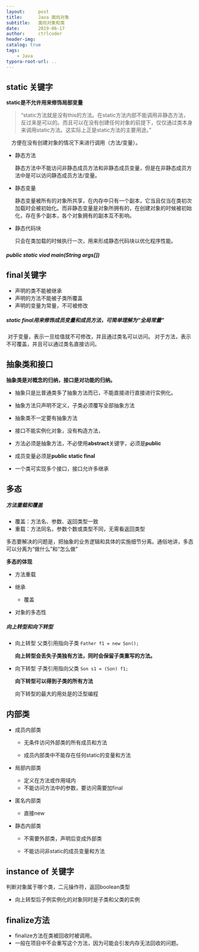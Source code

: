 ```yaml
---
layout:     post
title:      Java 面向对象
subtitle:   面向对象和类
date:       2019-06-17
author:     ctrlcoder
header-img: 
catalog: true
tags:
    - Java
typora-root-url: ..
---
```


## static 关键字

 **static是不允许用来修饰局部变量**

> “static方法就是没有this的方法。在static方法内部不能调用非静态方法，反过来是可以的。而且可以在没有创建任何对象的前提下，仅仅通过类本身来调用static方法。这实际上正是static方法的主要用途。”

　方便在没有创建对象的情况下来进行调用（方法/变量）。

- 静态方法

  静态方法中不能访问非静态成员方法和非静态成员变量，但是在非静态成员方法中是可以访问静态成员方法/变量。

- 静态变量

  静态变量被所有的对象所共享，在内存中只有一个副本，它当且仅当在类初次加载时会被初始化。而非静态变量是对象所拥有的，在创建对象的时候被初始化，存在多个副本，各个对象拥有的副本互不影响。

- 静态代码块

  只会在类加载的时候执行一次，用来形成静态代码块以优化程序性能。

  

##### public static viod main(String args[])



## final关键字

- 声明的类不能被继承
- 声明的方法不能被子类所覆盖
- 声明的变量为常量，不可被修改

##### static final用来修饰成员变量和成员方法，可简单理解为“全局常量”

​        对于变量，表示一旦给值就不可修改，并且通过类名可以访问。
​        对于方法，表示不可覆盖，并且可以通过类名直接访问。



## 抽象类和接口

**抽象类是对概念的归纳，接口是对功能的归纳。**

- 抽象只是比普通类多了抽象方法而已，不能直接进行直接进行实例化。

- 抽象方法只声明不定义，子类必须覆写全部抽象方法
- 抽象类不一定要有抽象方法



- 接口不能实例化对象，没有构造方法，
- 方法必须是抽象方法，不必使用**abstract**关键字，必须是**public**
- 成员变量必须是**public static final** 
- 一个类可实现多个接口，接口允许多继承



## 多态

##### 方法重载和覆盖

- 覆盖：方法名、参数、返回类型一致
- 重载：方法同名，参数个数或类型不同，无需看返回类型



多态要解决的问题是，把抽象的业务逻辑和具体的实施细节分离。通俗地讲，多态可以分离为“做什么”和“怎么做”

 **多态的体现**

- 方法重载
- 继承
  - 覆盖

- 对象的多态性

  

##### 向上转型和向下转型

- 向上转型  父类引用指向子类 `Father f1 = new Son();` 

   **向上转型会丢失子类独有方法，同时会保留子类重写的方法。**

- 向下转型 子类引用指向父类 `Son s1 = (Son) f1;` 

  **向下转型可以得到子类的所有方法**

  向下转型的最大的用处是的泛型编程



## 内部类

- 成员内部类

  - 无条件访问外部类的所有成员和方法

  - 成员内部类中不能存在任何static的变量和方法

- 局部内部类

  - 定义在方法或作用域内
  - 不能访问方法中的参数，要访问需要加final

- 匿名内部类

  - 直接new

- 静态内部类

  - 不需要外部类，声明后变成外部类

  - 不能访问非static的成员变量和方法

    

## instance of 关键字

判断对象属于哪个类，二元操作符，返回boolean类型

- 向上转型后子例实例化的对象同时是子类和父类的实例



## finalize方法

- finalize方法在类被回收时被调用。
- 一般在项目中不会重写这个方法，因为可能会引发内存无法回收的问题。



